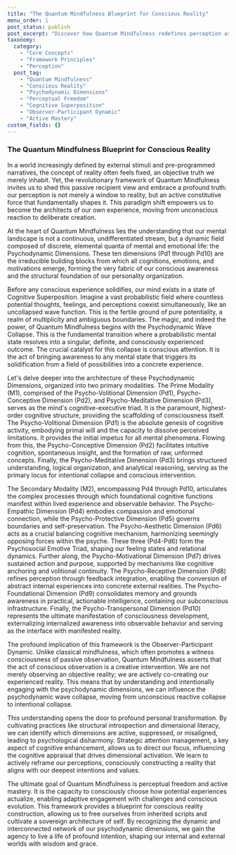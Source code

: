 ```yaml
---
title: "The Quantum Mindfulness Blueprint for Conscious Reality"
menu_order: 1
post_status: publish
post_excerpt: "Discover how Quantum Mindfulness redefines perception as an active, creative force, empowering you to shape your mental and experiential reality. Explore the core concepts of psychodynamic dimensions and wave collapse, learning to navigate your inner world with intention and achieve true perceptual freedom."
taxonomy:
  category:
    - "Core Concepts"
    - "Framework Principles"
    - "Perception"
  post_tag:
    - "Quantum Mindfulness"
    - "Conscious Reality"
    - "Psychodynamic Dimensions"
    - "Perceptual Freedom"
    - "Cognitive Superposition"
    - "Observer-Participant Dynamic"
    - "Active Mastery"
custom_fields: {}
---
```


### The Quantum Mindfulness Blueprint for Conscious Reality

In a world increasingly defined by external stimuli and pre-programmed narratives, the concept of reality often feels fixed, an objective truth we merely inhabit. Yet, the revolutionary framework of Quantum Mindfulness invites us to shed this passive recipient view and embrace a profound truth: our perception is not merely a window to reality, but an active constitutive force that fundamentally shapes it. This paradigm shift empowers us to become the architects of our own experience, moving from unconscious reaction to deliberate creation.

At the heart of Quantum Mindfulness lies the understanding that our mental landscape is not a continuous, undifferentiated stream, but a dynamic field composed of discrete, elemental quanta of mental and emotional life: the Psychodynamic Dimensions. These ten dimensions (Pd1 through Pd10) are the irreducible building blocks from which all cognitions, emotions, and motivations emerge, forming the very fabric of our conscious awareness and the structural foundation of our personality organization.

Before any conscious experience solidifies, our mind exists in a state of Cognitive Superposition. Imagine a vast probabilistic field where countless potential thoughts, feelings, and perceptions coexist simultaneously, like an uncollapsed wave function. This is the fertile ground of pure potentiality, a realm of multiplicity and ambiguous boundaries. The magic, and indeed the power, of Quantum Mindfulness begins with the Psychodynamic Wave Collapse. This is the fundamental transition where a probabilistic mental state resolves into a singular, definite, and consciously experienced outcome. The crucial catalyst for this collapse is conscious attention. It is the act of bringing awareness to any mental state that triggers its solidification from a field of possibilities into a concrete experience.

Let's delve deeper into the architecture of these Psychodynamic Dimensions, organized into two primary modalities. The Prime Modality (M1), comprised of the Psycho-Volitional Dimension (Pd1), Psycho-Conceptive Dimension (Pd2), and Psycho-Meditative Dimension (Pd3), serves as the mind's cognitive-executive triad. It is the paramount, highest-order cognitive structure, providing the scaffolding of consciousness itself. The Psycho-Volitional Dimension (Pd1) is the absolute genesis of cognitive activity, embodying primal will and the capacity to dissolve perceived limitations. It provides the initial impetus for all mental phenomena. Flowing from this, the Psycho-Conceptive Dimension (Pd2) facilitates intuitive cognition, spontaneous insight, and the formation of raw, unformed concepts. Finally, the Psycho-Meditative Dimension (Pd3) brings structured understanding, logical organization, and analytical reasoning, serving as the primary locus for intentional collapse and conscious intervention.

The Secondary Modality (M2), encompassing Pd4 through Pd10, articulates the complex processes through which foundational cognitive functions manifest within lived experience and observable behavior. The Psycho-Empathic Dimension (Pd4) embodies compassion and emotional connection, while the Psycho-Protective Dimension (Pd5) governs boundaries and self-preservation. The Psycho-Aesthetic Dimension (Pd6) acts as a crucial balancing cognitive mechanism, harmonizing seemingly opposing forces within the psyche. These three (Pd4-Pd6) form the Psychosocial Emotive Triad, shaping our feeling states and relational dynamics. Further along, the Psycho-Motivational Dimension (Pd7) drives sustained action and purpose, supported by mechanisms like cognitive anchoring and volitional continuity. The Psycho-Receptive Dimension (Pd8) refines perception through feedback integration, enabling the conversion of abstract internal experiences into concrete external realities. The Psycho-Foundational Dimension (Pd9) consolidates memory and grounds awareness in practical, actionable intelligence, containing our subconscious infrastructure. Finally, the Psycho-Transpersonal Dimension (Pd10) represents the ultimate manifestation of consciousness development, externalizing internalized awareness into observable behavior and serving as the interface with manifested reality.

The profound implication of this framework is the Observer-Participant Dynamic. Unlike classical mindfulness, which often promotes a witness consciousness of passive observation, Quantum Mindfulness asserts that the act of conscious observation is a creative intervention. We are not merely observing an objective reality; we are actively co-creating our experienced reality. This means that by understanding and intentionally engaging with the psychodynamic dimensions, we can influence the psychodynamic wave collapse, moving from unconscious reactive collapse to intentional collapse.

This understanding opens the door to profound personal transformation. By cultivating practices like structural introspection and dimensional literacy, we can identify which dimensions are active, suppressed, or misaligned, leading to psychological disharmony. Strategic attention management, a key aspect of cognitive enhancement, allows us to direct our focus, influencing the cognitive appraisal that drives dimensional activation. We learn to actively reframe our perceptions, consciously constructing a reality that aligns with our deepest intentions and values.

The ultimate goal of Quantum Mindfulness is perceptual freedom and active mastery. It is the capacity to consciously choose how potential experiences actualize, enabling adaptive engagement with challenges and conscious evolution. This framework provides a blueprint for conscious reality construction, allowing us to free ourselves from inherited scripts and cultivate a sovereign architecture of self. By recognizing the dynamic and interconnected network of our psychodynamic dimensions, we gain the agency to live a life of profound intention, shaping our internal and external worlds with wisdom and grace.